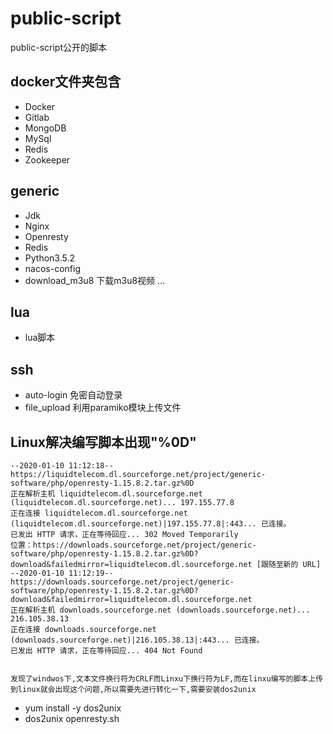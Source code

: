 # public-script
public-script公开的脚本

## docker文件夹包含
- Docker
- Gitlab
- MongoDB
- MySql
- Redis
- Zookeeper
## generic
- Jdk
- Nginx
- Openresty
- Redis
- Python3.5.2
- nacos-config
- download_m3u8 下载m3u8视频
...
## lua
- lua脚本

## ssh
- auto-login 免密自动登录
- file_upload 利用paramiko模块上传文件
## Linux解决编写脚本出现"%0D"

    --2020-01-10 11:12:18--  https://liquidtelecom.dl.sourceforge.net/project/generic-software/php/openresty-1.15.8.2.tar.gz%0D
    正在解析主机 liquidtelecom.dl.sourceforge.net (liquidtelecom.dl.sourceforge.net)... 197.155.77.8
    正在连接 liquidtelecom.dl.sourceforge.net (liquidtelecom.dl.sourceforge.net)|197.155.77.8|:443... 已连接。
    已发出 HTTP 请求，正在等待回应... 302 Moved Temporarily
    位置：https://downloads.sourceforge.net/project/generic-software/php/openresty-1.15.8.2.tar.gz%0D?download&failedmirror=liquidtelecom.dl.sourceforge.net [跟随至新的 URL]
    --2020-01-10 11:12:19--  https://downloads.sourceforge.net/project/generic-software/php/openresty-1.15.8.2.tar.gz%0D?download&failedmirror=liquidtelecom.dl.sourceforge.net
    正在解析主机 downloads.sourceforge.net (downloads.sourceforge.net)... 216.105.38.13
    正在连接 downloads.sourceforge.net (downloads.sourceforge.net)|216.105.38.13|:443... 已连接。
    已发出 HTTP 请求，正在等待回应... 404 Not Found


    发现了windwos下,文本文件换行符为CRLF而Linxu下换行符为LF,而在linxu编写的脚本上传到linux就会出现这个问题,所以需要先进行转化一下,需要安装dos2unix

- yum install -y dos2unix
- dos2unix openresty.sh